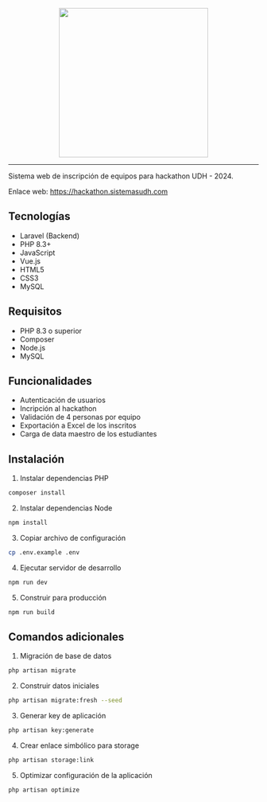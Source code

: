<p align="center">
<a href="https://hackathon.sistemasudh.com" target="_blank">
<img src="https://hackathon.sistemasudh.com/img/logo.webp" width="300">
</a>
</p>

<hr/>

Sistema web de inscripción de equipos para hackathon UDH - 2024.

Enlace web: <a href="https://hackathon.sistemasudh.com" target="_blank">https://hackathon.sistemasudh.com</a>

## Tecnologías

-   Laravel (Backend)
-   PHP 8.3+
-   JavaScript
-   Vue.js
-   HTML5
-   CSS3
-   MySQL

## Requisitos

-   PHP 8.3 o superior
-   Composer
-   Node.js
-   MySQL

## Funcionalidades

-   Autenticación de usuarios
-   Incripción al hackathon
-   Validación de 4 personas por equipo
-   Exportación a Excel de los inscritos
-   Carga de data maestro de los estudiantes

## Instalación

1. Instalar dependencias PHP

```sh
composer install
```

2. Instalar dependencias Node

```sh
npm install
```

3. Copiar archivo de configuración

```sh
cp .env.example .env
```

4. Ejecutar servidor de desarrollo

```sh
npm run dev
```

5. Construir para producción

```sh
npm run build
```

## Comandos adicionales

1. Migración de base de datos

```sh
php artisan migrate
```

2. Construir datos iniciales

```sh
php artisan migrate:fresh --seed
```

3. Generar key de aplicación

```sh
php artisan key:generate
```

4. Crear enlace simbólico para storage

```sh
php artisan storage:link
```

5. Optimizar configuración de la aplicación

```sh
php artisan optimize
```
